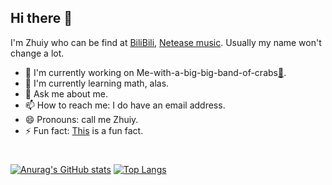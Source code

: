 ## Hi there 👋

I'm Zhuiy who can be find at [BiliBili](https://space.bilibili.com/492975677?spm_id_from=333.1007.0.0 'for fun videos'), [Netease music](https://music.163.com/#/artist?id=33216546 'for music'). Usually my name won't change a lot.

- 🔭 I'm currently working on Me-with-a-big-big-band-of-crabs[🦀](https://github.com/zhuiyy/Me-with-a-big-big-band-of-crabs).
- 🌱 I'm currently learning math, alas.
- 💬 Ask me about me.
- 📫 How to reach me: I do have an email address. 
- 😄 Pronouns: call me Zhuiy.
- ⚡ Fun fact: [This](https://github.com/zhuiyy/Me-with-a-big-big-band-of-crabs/tree/Laugh-Love-up-luck-truck-and-so-on/%E7%B1%BBGEB%E7%AC%91%E8%AF%9D/Brain) is a fun fact.

# 
[![Anurag's GitHub stats](https://github-readme-stats.vercel.app/api?username=zhuiyy)](https://github.com/anuraghazra/github-readme-stats)
[![Top Langs](https://github-readme-stats.vercel.app/api/top-langs/?username=zhuiyy&layout=compact)](https://github.com/anuraghazra/github-readme-stats)
